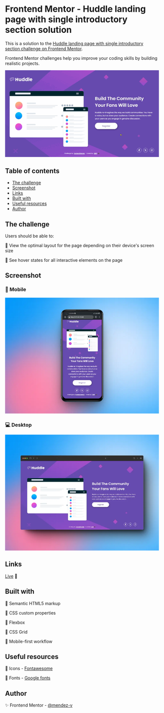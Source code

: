 # Frontend Mentor - Huddle landing page with single introductory section solution

This is a solution to the [Huddle landing page with single introductory section challenge on Frontend Mentor](https://www.frontendmentor.io/challenges/huddle-landing-page-with-a-single-introductory-section-B_2Wvxgi0).

Frontend Mentor challenges help you improve your coding skills by building realistic projects.

![Sample](./assets/video/sample.gif)

## Table of contents

- [The challenge](#the-challenge)
- [Screenshot](#screenshot)
- [Links](#links)
- [Built with](#built-with)
- [Useful resources](#useful-resources)
- [Author](#author)

## The challenge

Users should be able to:

🎯 View the optimal layout for the page depending on their device's screen size

🎯 See hover states for all interactive elements on the page

## Screenshot

### 📱 Mobile
![Mobile](./assets/image/mobile-preview.webp)

### 💻 Desktop
![Desktop](./assets/image/desktop-preview.webp)

## Links

[Live](https://mendez-v.github.io/huddle-introductory-section/) 👀

<!-- [Frontend Mentor](https://your-live-site-url.com) 👀 -->

## Built with

📌 Semantic HTML5 markup

📌 CSS custom properties

📌 Flexbox

📌 CSS Grid

📌 Mobile-first workflow

## Useful resources

🔗 Icons - [Fontawesome](https://fontawesome.com/)

🔗 Fonts - [Google fonts](https://fonts.google.com/)

## Author

✨ Frontend Mentor - [@mendez-v](https://www.frontendmentor.io/profile/mendez-v)
